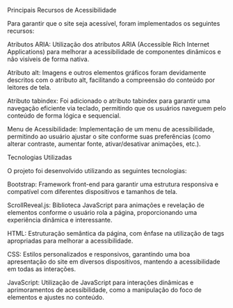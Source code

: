 Principais Recursos de Acessibilidade

Para garantir que o site seja acessível, foram implementados os seguintes recursos:

Atributos ARIA: Utilização dos atributos ARIA (Accessible Rich Internet Applications) para melhorar a acessibilidade de componentes dinâmicos e não visíveis de forma nativa.

Atributo alt: Imagens e outros elementos gráficos foram devidamente descritos com o atributo alt, facilitando a compreensão do conteúdo por leitores de tela.

Atributo tabindex: Foi adicionado o atributo tabindex para garantir uma navegação eficiente via teclado, permitindo que os usuários naveguem pelo conteúdo de forma lógica e sequencial.

Menu de Acessibilidade: Implementação de um menu de acessibilidade, permitindo ao usuário ajustar o site conforme suas preferências (como alterar contraste, aumentar fonte, ativar/desativar animações, etc.).

Tecnologias Utilizadas

O projeto foi desenvolvido utilizando as seguintes tecnologias:

Bootstrap: Framework front-end para garantir uma estrutura responsiva e compatível com diferentes dispositivos e tamanhos de tela.

ScrollReveal.js: Biblioteca JavaScript para animações e revelação de elementos conforme o usuário rola a página, proporcionando uma experiência dinâmica e interessante.

HTML: Estruturação semântica da página, com ênfase na utilização de tags apropriadas para melhorar a acessibilidade.

CSS: Estilos personalizados e responsivos, garantindo uma boa apresentação do site em diversos dispositivos, mantendo a acessibilidade em todas as interações.

JavaScript: Utilização de JavaScript para interações dinâmicas e aprimoramentos de acessibilidade, como a manipulação do foco de elementos e ajustes no conteúdo.
